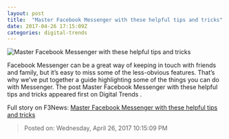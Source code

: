 ```yaml
---
layout: post
title:  "Master Facebook Messenger with these helpful tips and tricks"
date: 2017-04-26 17:15:09Z
categories: digital-trends
---
```


![Master Facebook Messenger with these helpful tips and tricks](http://icdn3.digitaltrends.com/image/facebook_messenger-2-1200x630-c.jpg)

Facebook Messenger can be a great way of keeping in touch with friends and family, but it’s easy to miss some of the less-obvious features. That’s why we’ve put together a guide highlighting some of the things you can do with Messenger. The post Master Facebook Messenger with these helpful tips and tricks appeared first on Digital Trends .


Full story on F3News: [Master Facebook Messenger with these helpful tips and tricks](http://www.f3nws.com/n/kzhcvE)

> Posted on: Wednesday, April 26, 2017 10:15:09 PM
